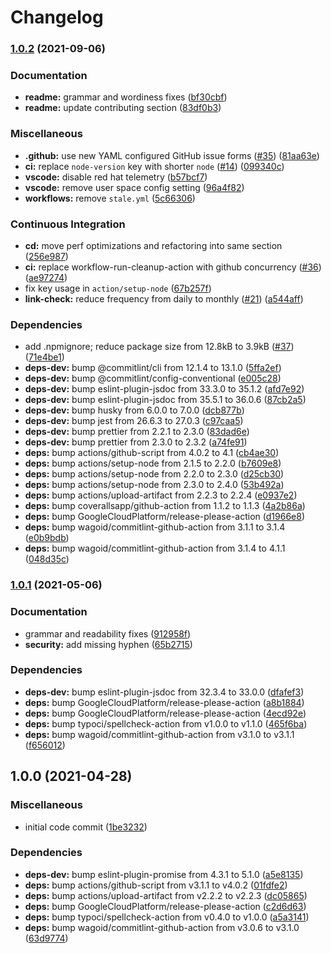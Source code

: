 # Changelog

### [1.0.2](https://www.github.com/Fdawgs/fastify-floc-off/compare/v1.0.1...v1.0.2) (2021-09-06)


### Documentation

* **readme:** grammar and wordiness fixes ([bf30cbf](https://www.github.com/Fdawgs/fastify-floc-off/commit/bf30cbf90f94dd5ca340fee9b81bf8cb7fda9092))
* **readme:** update contributing section ([83df0b3](https://www.github.com/Fdawgs/fastify-floc-off/commit/83df0b3567c6c377f5e0492b8f43c3ab3df41bae))


### Miscellaneous

* **.github:** use new YAML configured GitHub issue forms ([#35](https://www.github.com/Fdawgs/fastify-floc-off/issues/35)) ([81aa63e](https://www.github.com/Fdawgs/fastify-floc-off/commit/81aa63eb923a07da1e741ad7ae1c7899ea84e663))
* **ci:** replace `node-version` key with shorter `node` ([#14](https://www.github.com/Fdawgs/fastify-floc-off/issues/14)) ([099340c](https://www.github.com/Fdawgs/fastify-floc-off/commit/099340c5f27ddf573c50a30a987f73a6713bfd72))
* **vscode:** disable red hat telemetry ([b57bcf7](https://www.github.com/Fdawgs/fastify-floc-off/commit/b57bcf734378e96a8e981f0e753361fff41d50ac))
* **vscode:** remove user space config setting ([96a4f82](https://www.github.com/Fdawgs/fastify-floc-off/commit/96a4f82706a234f3c1c5d2134b2aa6567a65a702))
* **workflows:** remove `stale.yml` ([5c66306](https://www.github.com/Fdawgs/fastify-floc-off/commit/5c66306151ce5d6b21ccccfd59f7efae4c073342))


### Continuous Integration

* **cd:** move perf optimizations and refactoring into same section ([256e987](https://www.github.com/Fdawgs/fastify-floc-off/commit/256e98760fa071f4919bb7458bf2bb6d79bd426b))
* **ci:** replace workflow-run-cleanup-action with github concurrency ([#36](https://www.github.com/Fdawgs/fastify-floc-off/issues/36)) ([ae97274](https://www.github.com/Fdawgs/fastify-floc-off/commit/ae9727410e4f60bded6ffb2f413fb4fcae22d6fd))
* fix key usage in `action/setup-node` ([67b257f](https://www.github.com/Fdawgs/fastify-floc-off/commit/67b257f2168e4e83e33084ceaa876733248537fd))
* **link-check:** reduce frequency from daily to monthly ([#21](https://www.github.com/Fdawgs/fastify-floc-off/issues/21)) ([a544aff](https://www.github.com/Fdawgs/fastify-floc-off/commit/a544aff013f8debaa7d1cbc9d6602ca4accd07f1))


### Dependencies

* add .npmignore; reduce package size from 12.8kB to 3.9kB ([#37](https://www.github.com/Fdawgs/fastify-floc-off/issues/37)) ([71e4be1](https://www.github.com/Fdawgs/fastify-floc-off/commit/71e4be102b26715fe0045c08c87388053dd05762))
* **deps-dev:** bump @commitlint/cli from 12.1.4 to 13.1.0 ([5ffa2ef](https://www.github.com/Fdawgs/fastify-floc-off/commit/5ffa2ef384875dc48bcb9f0a4a67ee0799e7f005))
* **deps-dev:** bump @commitlint/config-conventional ([e005c28](https://www.github.com/Fdawgs/fastify-floc-off/commit/e005c28438f05ed125ca75a47bcca55ddb510658))
* **deps-dev:** bump eslint-plugin-jsdoc from 33.3.0 to 35.1.2 ([afd7e92](https://www.github.com/Fdawgs/fastify-floc-off/commit/afd7e9225a1362a5f1002d2cd1ee71f18a35db95))
* **deps-dev:** bump eslint-plugin-jsdoc from 35.5.1 to 36.0.6 ([87cb2a5](https://www.github.com/Fdawgs/fastify-floc-off/commit/87cb2a5049169c6f6836395c4340d971546499c5))
* **deps-dev:** bump husky from 6.0.0 to 7.0.0 ([dcb877b](https://www.github.com/Fdawgs/fastify-floc-off/commit/dcb877bd6cd39c8b95460484e15616e7406e63c2))
* **deps-dev:** bump jest from 26.6.3 to 27.0.3 ([c97caa5](https://www.github.com/Fdawgs/fastify-floc-off/commit/c97caa5c50cc4d4ce29945fb27ab2746c4f83bbe))
* **deps-dev:** bump prettier from 2.2.1 to 2.3.0 ([83dad6e](https://www.github.com/Fdawgs/fastify-floc-off/commit/83dad6ea1684f69044689f69b37642a992e3d70d))
* **deps-dev:** bump prettier from 2.3.0 to 2.3.2 ([a74fe91](https://www.github.com/Fdawgs/fastify-floc-off/commit/a74fe91c803be36a994662c33b5e1095d71c9a27))
* **deps:** bump actions/github-script from 4.0.2 to 4.1 ([cb4ae30](https://www.github.com/Fdawgs/fastify-floc-off/commit/cb4ae30025209de549875739485bfb150a670bd9))
* **deps:** bump actions/setup-node from 2.1.5 to 2.2.0 ([b7609e8](https://www.github.com/Fdawgs/fastify-floc-off/commit/b7609e812c585df95b7ce11bad848b371a59b062))
* **deps:** bump actions/setup-node from 2.2.0 to 2.3.0 ([d25cb30](https://www.github.com/Fdawgs/fastify-floc-off/commit/d25cb30d839a4213f48bcc386f8544d8b9a1385c))
* **deps:** bump actions/setup-node from 2.3.0 to 2.4.0 ([53b492a](https://www.github.com/Fdawgs/fastify-floc-off/commit/53b492a086fb6074def585b19567d18c1e430feb))
* **deps:** bump actions/upload-artifact from 2.2.3 to 2.2.4 ([e0937e2](https://www.github.com/Fdawgs/fastify-floc-off/commit/e0937e2d0286ada1bb87e9793e6819d4454dbd53))
* **deps:** bump coverallsapp/github-action from 1.1.2 to 1.1.3 ([4a2b86a](https://www.github.com/Fdawgs/fastify-floc-off/commit/4a2b86a75838a539d48e8566e4d6366344715e7a))
* **deps:** bump GoogleCloudPlatform/release-please-action ([d1966e8](https://www.github.com/Fdawgs/fastify-floc-off/commit/d1966e86d5270eb81cb555c7c6510d87dc25f93c))
* **deps:** bump wagoid/commitlint-github-action from 3.1.1 to 3.1.4 ([e0b9bdb](https://www.github.com/Fdawgs/fastify-floc-off/commit/e0b9bdbc6804cc8752b7661e46916f7d5b919184))
* **deps:** bump wagoid/commitlint-github-action from 3.1.4 to 4.1.1 ([048d35c](https://www.github.com/Fdawgs/fastify-floc-off/commit/048d35cbc1b7aab0093f573e1090f895188de94c))

### [1.0.1](https://www.github.com/Fdawgs/fastify-floc-off/compare/v1.0.0...v1.0.1) (2021-05-06)


### Documentation

* grammar and readability fixes ([912958f](https://www.github.com/Fdawgs/fastify-floc-off/commit/912958ffbc9f0cf38c41ac485b43971e738daa61))
* **security:** add missing hyphen ([65b2715](https://www.github.com/Fdawgs/fastify-floc-off/commit/65b27155eb9ec92f4ec6795c5c194e14d5c76ebd))


### Dependencies

* **deps-dev:** bump eslint-plugin-jsdoc from 32.3.4 to 33.0.0 ([dfafef3](https://www.github.com/Fdawgs/fastify-floc-off/commit/dfafef3f0bec52b87a511c895dbc5a6da1801fd8))
* **deps:** bump GoogleCloudPlatform/release-please-action ([a8b1884](https://www.github.com/Fdawgs/fastify-floc-off/commit/a8b1884a8137a0a56a1192dfcfd76d61b93dd9b5))
* **deps:** bump GoogleCloudPlatform/release-please-action ([4ecd92e](https://www.github.com/Fdawgs/fastify-floc-off/commit/4ecd92e54d8602e66cc915d9a5491f93d592efcc))
* **deps:** bump typoci/spellcheck-action from v1.0.0 to v1.1.0 ([465f6ba](https://www.github.com/Fdawgs/fastify-floc-off/commit/465f6ba6dc2e7b99f10fa10d48e894a8bab7dc90))
* **deps:** bump wagoid/commitlint-github-action from v3.1.0 to v3.1.1 ([f656012](https://www.github.com/Fdawgs/fastify-floc-off/commit/f656012e4fe6f50becd774080a637732a1128487))

## 1.0.0 (2021-04-28)


### Miscellaneous

* initial code commit ([1be3232](https://www.github.com/Fdawgs/fastify-floc-off/commit/1be3232ef0ee6de95c68df49ee4d636b79fe93d1))


### Dependencies

* **deps-dev:** bump eslint-plugin-promise from 4.3.1 to 5.1.0 ([a5e8135](https://www.github.com/Fdawgs/fastify-floc-off/commit/a5e813581cb6e59d83daa8f1a597cf2afed23945))
* **deps:** bump actions/github-script from v3.1.1 to v4.0.2 ([01fdfe2](https://www.github.com/Fdawgs/fastify-floc-off/commit/01fdfe2ebc3fceecac237633d70b80776d9b4781))
* **deps:** bump actions/upload-artifact from v2.2.2 to v2.2.3 ([dc05865](https://www.github.com/Fdawgs/fastify-floc-off/commit/dc05865e0098b046e5154feabd95769850c334c9))
* **deps:** bump GoogleCloudPlatform/release-please-action ([c2d6d63](https://www.github.com/Fdawgs/fastify-floc-off/commit/c2d6d63eba5361d4f38d7317c8015cc179423ffc))
* **deps:** bump typoci/spellcheck-action from v0.4.0 to v1.0.0 ([a5a3141](https://www.github.com/Fdawgs/fastify-floc-off/commit/a5a31416aadd25196534cd48dac6159a3afef2eb))
* **deps:** bump wagoid/commitlint-github-action from v3.0.6 to v3.1.0 ([63d9774](https://www.github.com/Fdawgs/fastify-floc-off/commit/63d977416956242073221dd9928f3f761fafe6e9))
